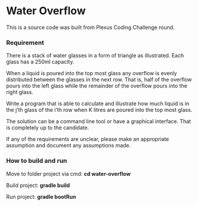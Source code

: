 # Water Overflow
This is a source code was built from Plexus Coding Challenge round.

### Requirement

There is a stack of water glasses in a form of triangle as illustrated. Each glass has a 250ml capacity.

When a liquid is poured into the top most glass any overflow is evenly distributed between the glasses in the next row. That is, half of the overflow pours into the left glass while the remainder of the overflow pours into the right glass.

Write a program that is able to calculate and illustrate how much liquid is in the j’th glass of the i’th row when K litres are poured into the top most glass.

The solution can be a command line tool or have a graphical interface. That is completely up to the candidate.

If any of the requirements are unclear, please make an appropriate assumption and document any assumptions made.

### How to build and run

Move to folder project via cmd: **cd water-overflow**

Build project: **gradle build**

Run project: **gradle bootRun**
